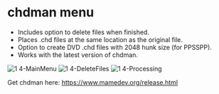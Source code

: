 # chdman menu

- Includes option to delete files when finished.
- Places .chd files at the same location as the original file.
- Option to create DVD .chd files with 2048 hunk size (for PPSSPP).
- Works with the latest version of chdman.

![1 4-MainMenu](https://github.com/JaekSooley/chdman-menu/assets/117260365/61334eec-ea20-4d30-8b54-dbcb9a8711e7)
![1 4-DeleteFiles](https://github.com/JaekSooley/chdman-menu/assets/117260365/2d919f94-d0c8-4ded-bcee-198291a03351)
![1 4-Processing](https://github.com/JaekSooley/chdman-menu/assets/117260365/2aca46de-66da-4407-a4db-6d27f18b02f7)



Get chdman here: https://www.mamedev.org/release.html
